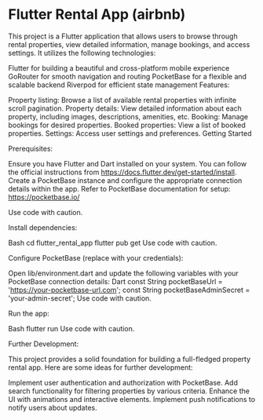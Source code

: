 # Flutter Rental App (airbnb)

This project is a Flutter application that allows users to browse through rental properties, view detailed information, manage bookings, and access settings. It utilizes the following technologies:

Flutter for building a beautiful and cross-platform mobile experience
GoRouter for smooth navigation and routing
PocketBase for a flexible and scalable backend
Riverpod for efficient state management
Features:

Property listing: Browse a list of available rental properties with infinite scroll pagination.
Property details: View detailed information about each property, including images, descriptions, amenities, etc.
Booking: Manage bookings for desired properties.
Booked properties: View a list of booked properties.
Settings: Access user settings and preferences.
Getting Started

Prerequisites:

Ensure you have Flutter and Dart installed on your system. You can follow the official instructions from https://docs.flutter.dev/get-started/install.
Create a PocketBase instance and configure the appropriate connection details within the app. Refer to PocketBase documentation for setup: https://pocketbase.io/



Use code with caution.

Install dependencies:

Bash
cd flutter_rental_app
flutter pub get
Use code with caution.

Configure PocketBase (replace with your credentials):

Open lib/environment.dart and update the following variables with your PocketBase connection details:
Dart
const String pocketBaseUrl = 'https://your-pocketbase-url.com';
const String pocketBaseAdminSecret = 'your-admin-secret';
Use code with caution.

Run the app:

Bash
flutter run
Use code with caution.

          
Further Development:

This project provides a solid foundation for building a full-fledged property rental app. Here are some ideas for further development:

Implement user authentication and authorization with PocketBase.
Add search functionality for filtering properties by various criteria.
Enhance the UI with animations and interactive elements.
Implement push notifications to notify users about updates.